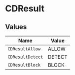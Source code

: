 # CDResult


## Values

| Name             | Value            |
| ---------------- | ---------------- |
| `CDResultAllow`  | ALLOW            |
| `CDResultDetect` | DETECT           |
| `CDResultBlock`  | BLOCK            |